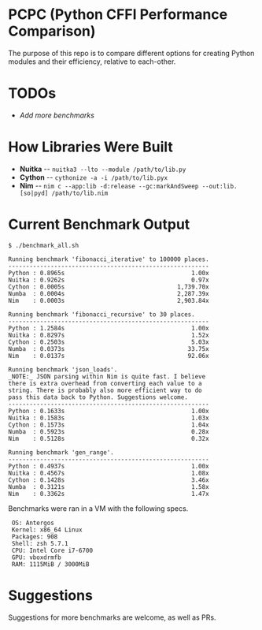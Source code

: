 # PCPC (Python CFFI Performance Comparison)

The purpose of this repo is to compare different options for creating Python modules and their efficiency, relative to each-other.

# TODOs
- *Add more benchmarks*

# How Libraries Were Built
- **Nuitka** -- `nuitka3 --lto --module /path/to/lib.py`
- **Cython** -- `cythonize -a -i /path/to/lib.pyx`
- **Nim** -- `nim c --app:lib -d:release --gc:markAndSweep --out:lib.[so|pyd] /path/to/lib.nim`

# Current Benchmark Output
```console
$ ./benchmark_all.sh 

Running benchmark 'fibonacci_iterative' to 100000 places.
---------------------------------------------------------
Python : 0.8965s                                    1.00x
Nuitka : 0.9262s                                    0.97x
Cython : 0.0005s                                1,739.70x
Numba  : 0.0004s                                2,287.39x
Nim    : 0.0003s                                2,903.84x

Running benchmark 'fibonacci_recursive' to 30 places.
---------------------------------------------------------
Python : 1.2584s                                    1.00x
Nuitka : 0.8297s                                    1.52x
Cython : 0.2503s                                    5.03x
Numba  : 0.0373s                                   33.75x
Nim    : 0.0137s                                   92.06x

Running benchmark 'json_loads'.
_NOTE:_ JSON parsing within Nim is quite fast. I believe
there is extra overhead from converting each value to a
string. There is probably also more efficient way to do 
pass this data back to Python. Suggestions welcome.
---------------------------------------------------------
Python : 0.1633s                                    1.00x
Nuitka : 0.1583s                                    1.03x
Cython : 0.1573s                                    1.04x
Numba  : 0.5923s                                    0.28x
Nim    : 0.5128s                                    0.32x

Running benchmark 'gen_range'.
---------------------------------------------------------
Python : 0.4937s                                    1.00x
Nuitka : 0.4567s                                    1.08x
Cython : 0.1428s                                    3.46x
Numba  : 0.3121s                                    1.58x
Nim    : 0.3362s                                    1.47x
```

Benchmarks were ran in a VM with the following specs.
```
 OS: Antergos 
 Kernel: x86_64 Linux 
 Packages: 908
 Shell: zsh 5.7.1
 CPU: Intel Core i7-6700 
 GPU: vboxdrmfb
 RAM: 1115MiB / 3000MiB
```

# Suggestions
Suggestions for more benchmarks are welcome, as well as PRs.
